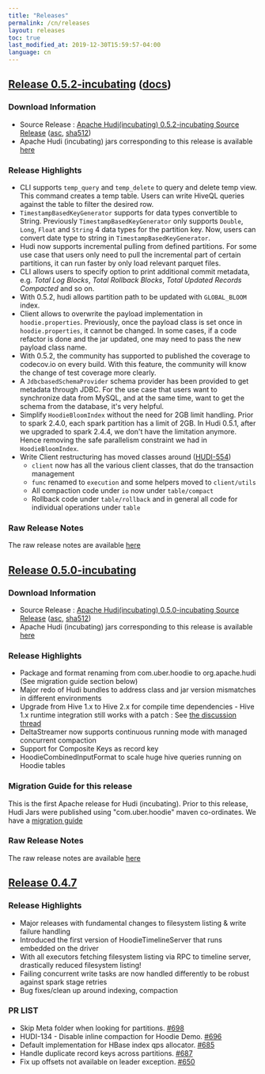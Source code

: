 ```yaml
---
title: "Releases"
permalink: /cn/releases
layout: releases
toc: true
last_modified_at: 2019-12-30T15:59:57-04:00
language: cn
---
```


## [Release 0.5.2-incubating](https://github.com/apache/incubator-hudi/releases/tag/release-0.5.2-incubating) ([docs](/docs/0.5.2-quick-start-guide.html))

### Download Information
 * Source Release : [Apache Hudi(incubating) 0.5.2-incubating Source Release](https://www.apache.org/dist/incubator/hudi/0.5.2-incubating/hudi-0.5.2-incubating.src.tgz) ([asc](https://www.apache.org/dist/incubator/hudi/0.5.1-incubating/hudi-0.5.1-incubating.src.tgz.asc), [sha512](https://www.apache.org/dist/incubator/hudi/0.5.1-incubating/hudi-0.5.1-incubating.src.tgz.sha512))
 * Apache Hudi (incubating) jars corresponding to this release is available [here](https://repository.apache.org/#nexus-search;quick~hudi)

### Release Highlights
 * CLI supports `temp_query` and `temp_delete` to query and delete temp view. This command creates a temp table. Users can write HiveQL queries against the table to filter the desired row.
 * `TimestampBasedKeyGenerator` supports for data types convertible to String. Previously `TimestampBasedKeyGenerator` only supports `Double`, `Long`, `Float` and `String` 4 data types for the partition key. Now, users can convert date type to string in `TimestampBasedKeyGenerator`.
 * Hudi now supports incremental pulling from defined partitions. For some use case that users only need to pull the incremental part of certain partitions, it can run faster by only load relevant parquet files.
 * CLI allows users to specify option to print additional commit metadata, e.g. *Total Log Blocks*, *Total Rollback Blocks*, *Total Updated Records Compacted* and so on.
 * With 0.5.2, hudi allows partition path to be updated with `GLOBAL_BLOOM` index.
 * Client allows to overwrite the payload implementation in `hoodie.properties`. Previously, once the payload class is set once in `hoodie.properties`, it cannot be changed. In some cases, if a code refactor is done and the jar updated, one may need to pass the new payload class name.
 * With 0.5.2, the community has supported to published the coverage to codecov.io on every build. With this feature, the community will know the change of test coverage more clearly.
 * A `JdbcbasedSchemaProvider` schema provider has been provided to get metadata through JDBC. For the use case that users want to synchronize data from MySQL, and at the same time, want to get the schema from the database, it's very helpful.
 * Simplify `HoodieBloomIndex` without the need for 2GB limit handling. Prior to spark 2.4.0, each spark partition has a limit of 2GB. In Hudi 0.5.1, after we upgraded to spark 2.4.4, we don't have the limitation anymore. Hence removing the safe parallelism constraint we had in` HoodieBloomIndex`.
 * Write Client restructuring has moved classes around ([HUDI-554](https://issues.apache.org/jira/browse/HUDI-554))
   - `client` now has all the various client classes, that do the transaction management
   - `func` renamed to `execution` and some helpers moved to `client/utils`
   - All compaction code under `io` now under `table/compact`
   - Rollback code under `table/rollback` and in general all code for individual operations under `table`

### Raw Release Notes
  The raw release notes are available [here](https://issues.apache.org/jira/projects/HUDI/versions/12346606#release-report-tab-body)

## [Release 0.5.0-incubating](https://github.com/apache/incubator-hudi/releases/tag/release-0.5.0-incubating)

### Download Information
 * Source Release : [Apache Hudi(incubating) 0.5.0-incubating Source Release](https://www.apache.org/dist/incubator/hudi/0.5.0-incubating/hudi-0.5.0-incubating.src.tgz) ([asc](https://www.apache.org/dist/incubator/hudi/0.5.0-incubating/hudi-0.5.0-incubating.src.tgz.asc), [sha512](https://www.apache.org/dist/incubator/hudi/0.5.0-incubating/hudi-0.5.0-incubating.src.tgz.sha512))
 * Apache Hudi (incubating) jars corresponding to this release is available [here](https://repository.apache.org/#nexus-search;quick~hudi)

### Release Highlights
 * Package and format renaming from com.uber.hoodie to org.apache.hudi (See migration guide section below)
 * Major redo of Hudi bundles to address class and jar version mismatches in different environments
 * Upgrade from Hive 1.x to Hive 2.x for compile time dependencies - Hive 1.x runtime integration still works with a patch : See [the discussion thread](https://lists.apache.org/thread.html/48b3f0553f47c576fd7072f56bb0d8a24fb47d4003880d179c7f88a3@%3Cdev.hudi.apache.org%3E)
 * DeltaStreamer now supports continuous running mode with managed concurrent compaction
 * Support for Composite Keys as record key
 * HoodieCombinedInputFormat to scale huge hive queries running on Hoodie tables

### Migration Guide for this release
 This is the first Apache release for Hudi (incubating). Prior to this release, Hudi Jars were published using "com.uber.hoodie" maven co-ordinates. We have a [migration guide](https://cwiki.apache.org/confluence/display/HUDI/Migration+Guide+From+com.uber.hoodie+to+org.apache.hudi)

### Raw Release Notes
 The raw release notes are available [here](https://jira.apache.org/jira/secure/ReleaseNote.jspa?projectId=12322822&version=12346087)

## [Release 0.4.7](https://github.com/apache/incubator-hudi/releases/tag/hoodie-0.4.7)

### Release Highlights

 * Major releases with fundamental changes to filesystem listing & write failure handling
 * Introduced the first version of HoodieTimelineServer that runs embedded on the driver
 * With all executors fetching filesystem listing via RPC to timeline server, drastically reduced filesystem listing!
 * Failing concurrent write tasks are now handled differently to be robust against spark stage retries
 * Bug fixes/clean up around indexing, compaction

### PR LIST

- Skip Meta folder when looking for partitions. [#698](https://github.com/apache/incubator-hudi/pull/698)
- HUDI-134 - Disable inline compaction for Hoodie Demo. [#696](https://github.com/apache/incubator-hudi/pull/696)
- Default implementation for HBase index qps allocator. [#685](https://github.com/apache/incubator-hudi/pull/685)
- Handle duplicate record keys across partitions. [#687](https://github.com/apache/incubator-hudi/pull/687)
- Fix up offsets not available on leader exception. [#650](https://github.com/apache/incubator-hudi/pull/650)
